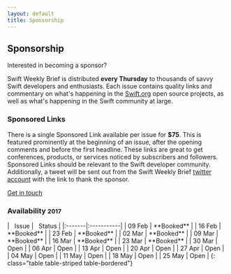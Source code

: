 ```yaml
---
layout: default
title: Sponsorship
---
```


<div class="row">
<div class="col-sm-8 col-sm-offset-2 col-md-8 col-md-offset-2">

<h2 class="text-center">Sponsorship</h2>
<p class="lead text-center">Interested in becoming a sponsor?</p>

<p>Swift Weekly Brief is distributed <b>every Thursday</b> to thousands of savvy Swift developers and enthusiasts.
Each issue contains quality links and commentary on what's happening in the <a href="https://swift.org">Swift.org</a> open source projects,
as well as what's happening in the Swift community at large.</p>

<h3>Sponsored Links</h3>
<p>There is a single Sponsored Link available per issue for <b>$75</b>.
This is featured prominently at the beginning of an issue, after the opening comments and before the first headline.
These links are great to get conferences, products, or services noticed by subscribers and followers.
Sponsored Links should be relevant to the Swift developer community. Additionally, a tweet will be sent out from
the Swift Weekly Brief <a href="{{ site.links.twitter }}">twitter account</a> with the link to thank the sponsor.</p>

<a class="btn btn-warning btn-lg center" href="mailto:jesse@jessesquires.com">Get in touch</a>

<h3>Availability <small>2017</small></h3>
<div class="table-responsive" markdown="1">
| <i class="fa fa-calendar" aria-hidden="true"></i>&nbsp; Issue | <i class="fa fa-star" aria-hidden="true"></i>&nbsp; Status |
|:-------|:-----------|
| 09 Feb | **Booked** |
| 16 Feb | **Booked** |
| 23 Feb | **Booked** |
| 02 Mar | **Booked** |
| 09 Mar | **Booked** |
| 16 Mar | **Booked** |
| 23 Mar | **Booked** |
| 30 Mar | Open       |
| 06 Apr | Open       |
| 13 Apr | Open       |
| 20 Apr | Open       |
| 27 Apr | Open       |
| 04 May | Open       |
| 11 May | Open       |
| 18 May | Open       |
| 25 May | Open       |
{: class="table table-striped table-bordered"}
</div>

</div> <!-- col -->
</div> <!-- row -->
